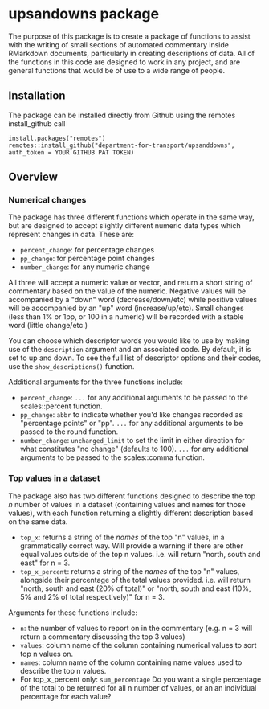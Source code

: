# upsandowns package

The purpose of this package is to create a package of functions to assist with the writing of small sections of automated commentary inside RMarkdown documents, particularly in creating descriptions of data. All of the functions in this code are designed to work in any project, and are general functions that would be of use to a wide range of people.

## Installation

The package can be installed directly from Github using the remotes install_github call

```
install.packages("remotes")
remotes::install_github("department-for-transport/upsanddowns", auth_token = YOUR GITHUB PAT TOKEN)
```

## Overview

### Numerical changes

The package has three different functions which operate in the same way, but are designed to accept slightly different numeric data types which represent changes in data. These are:

* `percent_change`: for percentage changes
* `pp_change`: for percentage point changes
* `number_change`: for any numeric change

All three will accept a numeric value or vector, and return a short string of commentary based on the value of the numeric. Negative values will be accompanied by a "down" word (decrease/down/etc) while positive values will be accompanied by an "up" word (increase/up/etc). Small changes (less than 1% or 1pp, or 100 in a numeric) will be recorded with a stable word (little change/etc.)

You can choose which descriptor words you would like to use by making use of the `description` argument and an associated code. By default, it is set to up and down. To see the full list of descriptor options and their codes, use the `show_descriptions()` function.

Additional arguments for the three functions include:

* `percent_change`: `...` for any additional arguments to be passed to the scales::percent function. 
* `pp_change`: `abbr` to indicate whether you'd like changes recorded as "percentage points" or "pp". `...` for any additional arguments to be passed to the round function. 
* `number_change`: `unchanged_limit` to set the limit in either direction for what constitutes "no change" (defaults to 100). `...` for any additional arguments to be passed to the scales::comma function. 

### Top values in a dataset

The package also has two different functions designed to describe the top *n* number of values in a dataset (containing values and names for those values), with each function returning a slightly different description based on the same data.

* `top_x`: returns a string of the *names* of the top "n" values, in a grammatically correct way. Will provide a warning if there are other equal values outside of the top n values. i.e. will return "north, south and east" for n = 3.
* `top_x_percent`: returns a string of the *names* of the top "n" values, alongside their percentage of the total values provided. i.e. will return "north, south and east (20% of total)" or "north, south and east (10%, 5% and 2% of total respectively)" for n = 3.

Arguments for these functions include:

* `n`: the number of values to report on in the commentary (e.g. n = 3 will return a commentary discussing the top 3 values)
* `values`: column name of the column containing numerical values to sort top n values on. 
* `names`: column name of the column containing name values used to describe the top n values. 
* For top_x_percent only: `sum_percentage` Do you want a single percentage of the total to be returned for all n number of values, or an an individual percentage for each value?
